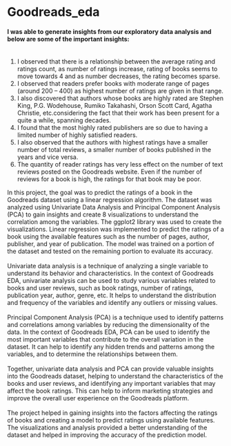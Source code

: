 # Goodreads_eda
#### I was able to generate insights from our exploratory data analysis and below are some of the important insights:<br><br>
1. I observed that there is a relationship between the average rating and ratings count, as number of ratings increase, rating of books seems to move towards 4 and as number decreases, the rating becomes sparse.<br>
2. I observed that readers prefer books with moderate range of pages (around 200 – 400) as highest number of ratings are given in that range.<br>
3. I also discovered that authors whose books are highly rated are Stephen King, P.G. Wodehouse, Rumiko Takahashi, Orson Scott Card, Agatha Christie, etc.considering the fact that their work has been present for a quite a while, spanning decades.<br>
4. I found that the most highly rated publishers are so due to having a limited number of highly satisfied readers.<br>
5. I also observed that the authors with highest ratings have a smaller number of total reviews, a smaller number of books published in the years and vice versa.<br>
6. The quantity of reader ratings has very less effect on the number of text reviews posted on the Goodreads website. Even if the number of reviews for a book is high, the ratings for that book may be poor.<br>

In this project, the goal was to predict the ratings of a book in the Goodreads dataset using a linear regression algorithm. The dataset was analyzed using Univariate Data Analysis and Principal Component Analysis (PCA) to gain insights and create 8 visualizations to understand the correlation among the variables. The ggplot2 library was used to create the visualizations.
Linear regression was implemented to predict the ratings of a book using the available features such as the number of pages, author, publisher, and year of publication. The model was trained on a portion of the dataset and tested on the remaining portion to evaluate its accuracy.
<br>
<br>
Univariate data analysis is a technique of analyzing a single variable to understand its behavior and characteristics. In the context of Goodreads EDA, univariate analysis can be used to study various variables related to books and user reviews, such as book ratings, number of ratings, publication year, author, genre, etc. It helps to understand the distribution and frequency of the variables and identify any outliers or missing values.
<br>
<br>
Principal Component Analysis (PCA) is a technique used to identify patterns and correlations among variables by reducing the dimensionality of the data. In the context of Goodreads EDA, PCA can be used to identify the most important variables that contribute to the overall variation in the dataset. It can help to identify any hidden trends and patterns among the variables, and to determine the relationships between them.
<br>
<br>
Together, univariate data analysis and PCA can provide valuable insights into the Goodreads dataset, helping to understand the characteristics of the books and user reviews, and identifying any important variables that may affect the book ratings. This can help to inform marketing strategies and improve the overall user experience on the Goodreads platform.
<br>
<br>
The project helped in gaining insights into the factors affecting the ratings of books and creating a model to predict ratings using available features. The visualizations and analysis provided a better understanding of the dataset and helped in improving the accuracy of the prediction model.
